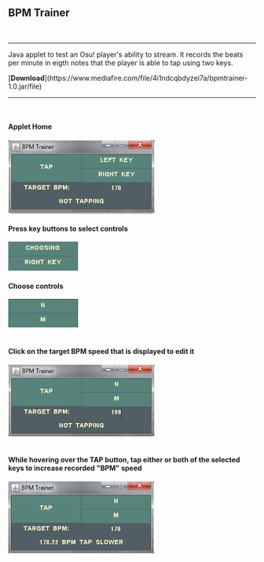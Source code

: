 <h2 style="color=rgb(255, 219, 219);">BPM Trainer</h2>
<br><hr>
<p style="color=rgb(229, 229, 229);">
Java applet to test an Osu! player's ability to stream. 
It records the beats per minute in eigth notes that the player is able to tap using two keys.
</p>
[<b style="color=rgb(255, 219, 219);">Download</b>](https://www.mediafire.com/file/4i1ndcqbdyzei7a/bpmtrainer-1.0.jar/file)
<hr><br>

<h4 style="color=rgb(229, 229, 229);">Applet Home</h4>
<div><img src="1.png" />
<br>
<h4 style="color=rgb(229, 229, 229);">Press key buttons to select controls</h4>
<div><img src="2.png" /></div>
<h4 style="color=rgb(229, 229, 229);">Choose controls</h4>
<div><img src="3.png" /></div>
<br>
<h4 style="color=rgb(229, 229, 229);">Click on the target BPM speed that is displayed to edit it</h4>
<div><img src="4.png" /></div>
<br>
<h4 style="color=rgb(229, 229, 229);">While hovering over the TAP button, tap either or both of the selected keys to increase recorded "BPM" speed</h4>
<div><img src="5.png" /></div>
